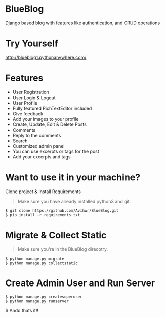 # BlueBlog
Django based blog with features like authentication, and CRUD operations

# Try Yourself
http://blueblog1.pythonanywhere.com/

# Features
* User Registration
* User Login & Logout
* User Profile
* Fully featured RichTextEditor included
* Give feedback
* Add your images to your profile
* Create, Update, Edit & Delete Posts
* Comments
* Reply to the comments
* Search
* Customized admin panel
* You can use excerpts or tags for the post
* Add your excerpts and tags


# Want to use it in your machine?

Clone project & Install Requirements

> Make sure you have already installed python3 and git.

```
$ git clone https://github.com/Avihwr/BlueBlog.git
$ pip install -r requirements.txt
```

# Migrate & Collect Static

> Make sure you're in the BlueBlog direcotry.
```
$ python manage.py migrate
$ python manage.py collectstatic
```
# Create Admin User and Run Server

```
$ python manage.py createsuperuser
$ python manage.py runserver
```

$ Andd thats it!!




